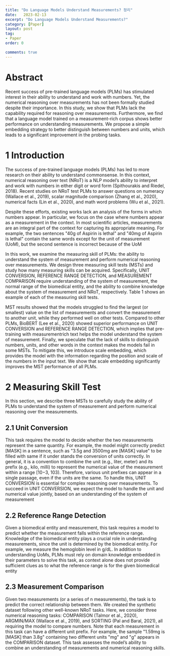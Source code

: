 ```yaml
---
title: "Do Language Models Understand Measurements? 정리"
date:   2023-02-13
excerpt: "Do Language Models Understand Measurements?"
category: [Paper]
layout: post
tag:
- Paper
order: 0

comments: true
---
```


# Abstract
Recent success of pre-trained language models
(PLMs) has stimulated interest in their ability
to understand and work with numbers. Yet, the
numerical reasoning over measurements has
not been formally studied despite their importance. In this study, we show that PLMs lack
the capability required for reasoning over measurements. Furthermore, we find that a language model trained on a measurement-rich
corpus shows better performance on understanding measurements. We propose a simple embedding strategy to better distinguish
between numbers and units, which leads to a
significant improvement in the probing tasks.

# 1 Introduction
The success of pre-trained language models
(PLMs) has led to more research on their ability to
understand commonsense. In this context, numerical reasoning over text (NRoT) is a NLP model’s
ability to interpret and work with numbers in either digit or word form (Spithourakis and Riedel,
2018). Recent studies on NRoT test PLMs to answer questions on numeracy (Wallace et al., 2019),
scalar magnitude comparison (Zhang et al., 2020),
numerical facts (Lin et al., 2020), and math word
problems (Wu et al., 2021).


Despite these efforts, existing works lack an analysis of the forms in which numbers appear. In particular, we focus on the case where numbers appear
as a measurement in the context. In most scientific articles, measurements are an integral part of
the context for capturing its appropriate meaning.
For example, the two sentences "40g of Aspirin
is lethal" and "40mg of Aspirin is lethal" contain
the same words except for the unit of measurement (UoM), but the second sentence is incorrect
because of the UoM

In this work, we examine the measuring skill of
PLMs: the ability to understand the system of measurement and perform numerical reasoning over
measurements. We design three measuring skill
tests (MSTs) and study how many measuring skills
can be acquired. Specifically, UNIT CONVERSION,
REFERENCE RANGE DETECTION, and MEASUREMENT COMPARISON require understanding of the
system of measurement, the normal range of the
biomedical entity, and the ability to combine knowledge about the system of measurement and NRoT,
respectively. Table 1 shows an example of each of
the measuring skill tests.


MST results showed that the models struggled
to find the largest (or smallest) value on the list of
measurements and convert the measurement to another unit, while they performed well on other tests.
Compared to other PLMs, BioBERT (Lee et al.,
2020) showed superior performance on UNIT CONVERSION and REFERENCE RANGE DETECTION,
which implies that pre-training with measurementrich text helps the model understand the system of
measurement. Finally, we speculate that the lack
of skills to distinguish numbers, units, and other
words in the context makes the models fail in some
MSTs. To mitigate this, we introduce scale embedding, which provides the model with the information regarding the position and scale of the numbers
in the input text. We show that scale embedding
significantly improves the MST performance of all
PLMs.


# 2 Measuring Skill Test
In this section, we describe three MSTs to carefully
study the ability of PLMs to understand the system
of measurement and perform numerical reasoning
over the measurements.

## 2.1 Unit Conversion
This task requires the model to decide whether
the two measurements represent the same quantity.
For example, the model might correctly predict
[MASK] in a sentence, such as "3.5g and 3500mg
are [MASK] value" to be filled with same if it under
stands the conversion of units correctly. In general,
it is a convention to combine the unit (e.g., liter,
meter) and its prefix (e.g., kilo, milli) to represent
the numerical value of the measurement within a
range [10−3, 103). Therefore, various unit prefixes
can appear in a single passage, even if the units
are the same. To handle this, UNIT CONVERSION
is essential for complex reasoning over measurements. To succeed in UNIT CONVERSION, we expect the model to handle the unit and numerical
value jointly, based on an understanding of the system of measurement


## 2.2 Reference Range Detection
Given a biomedical entity and measurement, this
task requires a model to predict whether the measurement falls within the reference range. Knowledge of the biomedical entity plays a crucial role
in understanding measurements, since the unit is
determined by the biomedical entity. For example,
we measure the hemoglobin level in g/dL. In addition to understanding UoMs, PLMs must rely on
domain knowledge embedded in their parameters
to solve this task, as context alone does not provide
sufficient clues as to what the reference range is for
the given biomedical entity

## 2.3 Measurement Comparison
Given two measurements (or a series of n measurements), the task is to predict the correct relationship between them. We created the synthetic dataset following other well-known NRoT
tasks. Here, we consider three numerical reasoning tasks: COMPARISON (Talmor et al., 2020),
ARGMIN/MAX (Wallace et al., 2019), and SORTING (Pal and Baral, 2021), all requiring the model
to compare numbers. Note that each measurement
in this task can have a different unit prefix. For
example, the sample "1.59mg is [MASK] than 3.8g"
containing two different units "mg" and "g" appears
in the COMPARISON dataset. This task assesses the
model’s ability to combine an understanding of
measurements and numerical reasoning skills.

